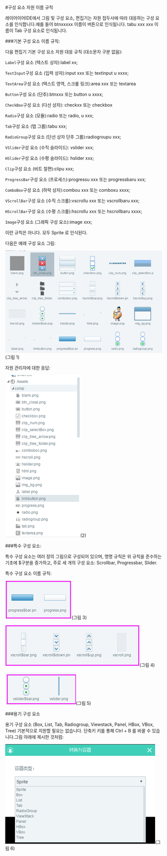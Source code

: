 #구성 요소 자원 이름 규칙

레이어이어IDE에서 그림 및 구성 요소, 편집기는 자원 접두사에 따라 대응하는 구성 요소를 인식합니다.예를 들어 btnxxxxx 이름이 버튼으로 인식됩니다. tabu xxx xxx 이름이 Tab 구성 요소로 인식됩니다.

###기본 구성 요소 이름 규칙:

다음 편집기 기본 구성 요소 자원 대응 규칙 (대소문자 구분 없음):

`Label`구성 요소 (텍스트 상자):label xx;

`TextInput`구성 요소 (입력 상자):input xxx 또는 textinput u xxxx;

`TextArea`구성 요소 (텍스트 영역, 스크롤 링크):area xxx 또는 textarea

`Button`구성 요소 (단추):btnxxx 또는 button u xxxx;

`CheckBox`구성 요소 (다선 상자): checkxx 또는 checkbox

`Radio`구성 요소 (모듈):radio 또는 radio, u xxx;

`Tab`구성 요소 (탭 그룹):tabu xxx;

`RadioGroup`구성 요소 (단선 상자 단추 그룹):radiogroupu xxx;

`VSlider`구성 요소 (수직 슬라이드): vslider xxx;

`HSlider`구성 요소 (수평 슬라이드): hslider xxx;

`Clip`구성 요소 (비트 절편):clipu xxx;

`ProgressBar`구성 요소 (프로세스):progressu xxx 또는 progressbaru xxx;

`ComboBox`구성 요소 (하락 상자):combou xxx 또는 comboxu xxxx;

`VScrollBar`구성 요소 (수직 스크롤):vscrollu xxx 또는 vscrollbaru xxx;

`HScrollBar`구성 요소 (수평 스크롤):hscrollu xxx 또는 hscrollbaru xxxx;

`Image`구성 요소 (그래픽 구성 요소):image xxx;

이런 규칙은 아니다. 모두 Sprite 로 인식된다.

다음은 예례 구성 요소 그림:

![1](img\1.png)(그림 1)

자원 관리자에 대한 응답:

![2](img\2.png)(2)



###특수 구성 요소:

특수 구성 요소는 여러 장의 그림으로 구성되어 있으며, 명명 규칙은 위 규칙을 준수하는 기초에 $구분을 증가하고, 주로 세 개의 구성 요소: Scrollbar, Progressbar, Slider.

특수 구성 요소 이름 규칙:

![3](img\3.png)(그림 3)

![4](img\4.png)(그림 4)

![5](img\5.png)(그림 5)



###용기 구성 요소

용기 구성 요소 (Box, List, Tab, Radiogroup, Viewstack, Panel, HBox, VBox, Tree) 기본적으로 지원할 필요는 없습니다. 단축키 키를 통해 Ctrl + B 를 바꿀 수 있습니다.그림 아래에 제시한 것처럼:

![6](img\6.png)(그림 6)

